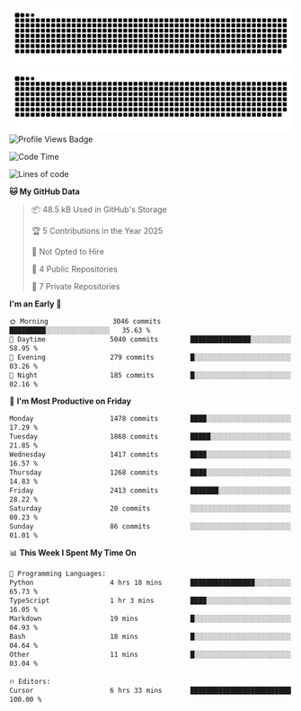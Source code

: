 <img src="https://github.com/nielsbaggerman/nielsbaggerman/blob/output/github-contribution-grid-snake.svg#gh-light-mode-only" alt="GitHub Snake Light">
<img src="https://github.com/nielsbaggerman/nielsbaggerman/blob/output/github-contribution-grid-snake-dark.svg#gh-dark-mode-only" alt="GitHub Snake Dark">
<img src="https://komarev.com/ghpvc/?username=nielsbaggerman&amp;label=Profile+Views" alt="Profile Views Badge" />

<!--START_SECTION:waka-->
![Code Time](http://img.shields.io/badge/Code%20Time-2%2C279%20hrs%2054%20mins-blue)

![Lines of code](https://img.shields.io/badge/From%20Hello%20World%20I%27ve%20Written-9.9%20million%20lines%20of%20code-blue)

**🐱 My GitHub Data** 

> 📦 48.5 kB Used in GitHub's Storage 
 > 
> 🏆 5 Contributions in the Year 2025
 > 
> 🚫 Not Opted to Hire
 > 
> 📜 4 Public Repositories 
 > 
> 🔑 7 Private Repositories 
 > 
**I'm an Early 🐤** 

```text
🌞 Morning                3046 commits        █████████░░░░░░░░░░░░░░░░   35.63 % 
🌆 Daytime                5040 commits        ███████████████░░░░░░░░░░   58.95 % 
🌃 Evening                279 commits         █░░░░░░░░░░░░░░░░░░░░░░░░   03.26 % 
🌙 Night                  185 commits         █░░░░░░░░░░░░░░░░░░░░░░░░   02.16 % 
```
📅 **I'm Most Productive on Friday** 

```text
Monday                   1478 commits        ████░░░░░░░░░░░░░░░░░░░░░   17.29 % 
Tuesday                  1868 commits        █████░░░░░░░░░░░░░░░░░░░░   21.85 % 
Wednesday                1417 commits        ████░░░░░░░░░░░░░░░░░░░░░   16.57 % 
Thursday                 1268 commits        ████░░░░░░░░░░░░░░░░░░░░░   14.83 % 
Friday                   2413 commits        ███████░░░░░░░░░░░░░░░░░░   28.22 % 
Saturday                 20 commits          ░░░░░░░░░░░░░░░░░░░░░░░░░   00.23 % 
Sunday                   86 commits          ░░░░░░░░░░░░░░░░░░░░░░░░░   01.01 % 
```


📊 **This Week I Spent My Time On** 

```text
💬 Programming Languages: 
Python                   4 hrs 18 mins       ████████████████░░░░░░░░░   65.73 % 
TypeScript               1 hr 3 mins         ████░░░░░░░░░░░░░░░░░░░░░   16.05 % 
Markdown                 19 mins             █░░░░░░░░░░░░░░░░░░░░░░░░   04.93 % 
Bash                     18 mins             █░░░░░░░░░░░░░░░░░░░░░░░░   04.64 % 
Other                    11 mins             █░░░░░░░░░░░░░░░░░░░░░░░░   03.04 % 

🔥 Editors: 
Cursor                   6 hrs 33 mins       █████████████████████████   100.00 % 
```


<!--END_SECTION:waka-->
